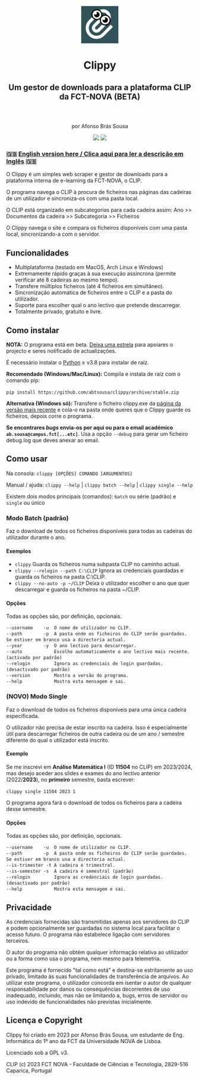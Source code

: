 <div align="center">

<img src="clippy.png" style="width: 100px" alt="NOVA Clippy logo">

# Clippy

## Um gestor de downloads para a plataforma CLIP da FCT-NOVA (BETA)

<img src="/etc/Apple-256.png" width="24"> <img src="/etc/Linux-256.png" width="24"> <img src="/etc/Windows-8-256.png" width="24">

por Afonso Brás Sousa

[![](https://img.shields.io/github/stars/abtsousa/clippy)](https://github.com/abtsousa/clippy/stargazers) [![](https://img.shields.io/github/license/abtsousa/clippy)](https://github.com/abtsousa/clippy/blob/master/LICENSE)

</div>

### 🇬🇧 [English version here / Clica aqui para ler a descrição em Inglês](README.md) 🇬🇧

O Clippy é um simples web scraper e gestor de downloads para a plataforma interna de e-learning da FCT-NOVA, o CLIP.

O programa navega o CLIP à procura de ficheiros nas páginas das cadeiras de um utilizador e sincroniza-os com uma pasta local.

O CLIP está organizado em subcategorias para cada cadeira assim:
Ano >> Documentos da cadeira >> Subcategoria >> Ficheiros

O Clippy navega o site e compara os ficheiros disponíveis com uma pasta local, sincronizando-a com o servidor.

## Funcionalidades
- Multiplataforma (testado em MacOS, Arch Linux e Windows)
- Extremamente rápido graças à sua execução assíncrona (permite verificar até 8 cadeiras ao mesmo tempo).
- Transfere múltiplos ficheiros (até 4 ficheiros em simultâneo).
- Sincronização automática de ficheiros entre o CLIP e a pasta do utilizador.
- Suporte para escolher qual o ano lectivo que pretende descarregar.
- Totalmente privado, gratuito e livre.

## Como instalar

**NOTA:** O programa está em beta. [Deixa uma estrela](https://github.com/abtsousa/clippy/stargazers) para apoiares o projecto e seres notificado de actualizações.

É necessário instalar o [Python](https://www.python.org/downloads/) ≥ v3.8 para instalar de raíz.

**Recomendado (Windows/Mac/Linux):** Compila e instala de raíz com o comando pip:

```pip install https://github.com/abtsousa/clippy/archive/stable.zip```

**Alternativa (Windows só):** Transfere o ficheiro clippy.exe da [página da versão mais recente](https://github.com/abtsousa/clippy/releases/latest) e cola-o na pasta onde queres que o Clippy guarde os ficheiros, depois corre o programa.

**Se encontrares *bugs* envia-os por aqui ou para o email académico `ab.sousa@campus.fct[...etc]`**. Usa a opção `--debug` para gerar um ficheiro debug.log que deves anexar ao email.

## Como usar

Na consola: `clippy [OPÇÕES] COMANDO [ARGUMENTOS]`

Manual / ajuda: `clippy --help` | `clippy batch --help` | `clippy single --help`

Existem dois modos principais (comandos): `batch` ou série (padrão) e `single` ou único

### Modo Batch (padrão)

Faz o download de todos os ficheiros disponíveis para todas as cadeiras do utilizador durante o ano.

#### Exemplos

- `clippy` Guarda os ficheiros numa subpasta CLIP no caminho actual.
- `clippy --relogin --path C:\CLIP` Ignora as credenciais guardadas e guarda os ficheiros na pasta C:\CLIP.
- `clippy --no-auto -p ~/CLIP` Deixa o utilizador escolher o ano que quer descarregar e guarda os ficheiros na pasta ~/CLIP.

#### Opções

Todas as opções são, por definição, opcionais.

```text
--username    -u  O nome de utilizador no CLIP.
--path        -p  A pasta onde os ficheiros do CLIP serão guardados. Se estiver em branco usa a directoria actual.
--year        -y  O ano lectivo para descarregar.
--auto            Escolhe automaticamente o ano lectivo mais recente. (activado por padrão)
--relogin         Ignora as credenciais de login guardadas. (desactivado por padrão)
--version         Mostra a versão do programa.
--help            Mostra esta mensagem e sai.
```

### (NOVO) Modo Single

Faz o download de todos os ficheiros disponíveis para uma única cadeira especificada.

O utilizador não precisa de estar inscrito na cadeira. Isso é especialmente útil para descarregar ficheiros de outra cadeira ou de um ano / semestre diferente do qual o utilizador está inscrito.

#### Exemplo

Se me inscrevi em **Análise Matemática I** (ID **11504** no CLIP) em 2023/2024, mas desejo aceder aos slides e exames do ano lectivo anterior (2022/**2023**), no **primeiro** semestre, basta escrever:

`clippy single 11504 2023 1`

O programa agora fará o download de todos os ficheiros para a cadeira desse semestre.

#### Opções

Todas as opções são, por definição, opcionais.

```text
--username    -u  O nome de utilizador no CLIP.
--path        -p  A pasta onde os ficheiros do CLIP serão guardados. Se estiver em branco usa a directoria actual.
--is-trimester -t A cadeira é trimestral.
--is-semester -s  A cadeira é semestral (padrão)
--relogin         Ignora as credenciais de login guardadas. (desactivado por padrão)
--help            Mostra esta mensagem e sai.
```

## Privacidade

As credenciais fornecidas são transmitidas apenas aos servidores do CLIP e podem opcionalmente ser guardadas no sistema local para facilitar o acesso futuro. O programa não estabelece ligação com servidores terceiros.

O autor do programa não obtém qualquer informação relativa ao utilizador ou a forma como usa o programa, nem mesmo para telemetria.

Este programa é fornecido "tal como está" e destina-se estritamente ao uso privado, limitado às suas funcionalidades de transferência de arquivos. Ao utilizar este programa, o utilizador concorda em isentar o autor de qualquer responsabilidade por danos ou consequências decorrentes de uso inadequado, incluindo, mas não se limitando a, bugs, erros de servidor ou uso indevido de funcionalidades não previstas inicialmente.

## Licença e Copyright

Clippy foi criado em 2023 por Afonso Brás Sousa, um estudante de Eng. Informática do 1º ano da FCT da Universidade NOVA de Lisboa.

Licenciado sob a GPL v3.

CLIP (c) 2023 FCT NOVA - Faculdade de Ciências e Tecnologia, 2829-516 Caparica, Portugal
